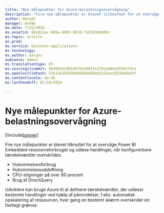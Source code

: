 ```yaml
---
title: "Nye målepunkter for Azure-belastningsovervågning"
description: "Fire nye målepunkter er blevet tilknyttet for at overvåge Power BI Embedded-ressourceforbruget og udløse handlinger, når konfigurerbare tærskelværdier overskrides."
author: MargoC
manager: AnnBe
ms.date: 7/22/2018
ms.assetid: 082d21ac-805e-4007-8810-f1838369569c
ms.topic: article
ms.prod: 
ms.service: business-applications
ms.technology: 
ms.author: margoc
audience: Admin
ms.translationtype: HT
ms.sourcegitcommit: 0b40bb3c98145f5a260f412701a884a5936174ce
ms.openlocfilehash: 51b13a358399105084d85e62222aec8339d4b42f
ms.contentlocale: da-dk
ms.lasthandoff: 07/18/2018

---
```

#  <a name="new-metrics-for-azure-load-monitoring"></a>Nye målepunkter for Azure-belastningsovervågning

[!include[banner](../../../includes/banner.md)]

Fire nye målepunkter er blevet tilknyttet for at overvåge Power BI Embedded-ressourceforbruget og udløse handlinger, når konfigurerbare tærskelværdier overskrides:

- Hukommelsesforbrug
- Hukommelsesudskiftning
- CPU-stigninger på over 80 procent
- Brug af DirectQuery

Udviklere kan bruge Azure til at definere tærskelværdier, der udløser bestemte handlinger ved hjælp af påmindelser, f.eks. automatisk opskalering af ressourcen, hver gang en bestemt skærm overskrider en fastlagt grænse.

